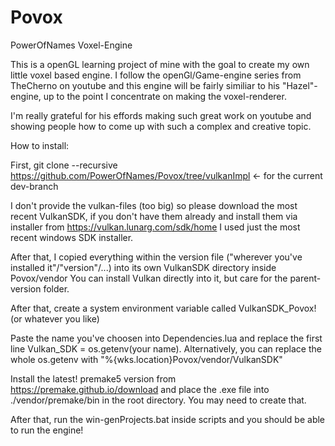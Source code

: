 # Povox
PowerOfNames Voxel-Engine

This is a openGL learning project of mine with the goal to create my own little voxel based engine.
I follow the openGl/Game-engine series from TheCherno on youtube and this engine will be fairly similiar to his "Hazel"-engine, up to the point I concentrate on making the voxel-renderer.

I'm really grateful for his effords making such great work on youtube and showing people how to come up with such a complex and creative topic.



How to install:

First, git clone --recursive https://github.com/PowerOfNames/Povox/tree/vulkanImpl <- for the current dev-branch

I don't provide the vulkan-files (too big) so please download the most recent VulkanSDK, if you don't have them already and install them via installer from https://vulkan.lunarg.com/sdk/home
I used just the most recent windows SDK installer.

After that, I copied everything within the version file ("wherever you've installed it"/"version"/...) into its own VulkanSDK directory inside Povox/vendor
You can install Vulkan directly into it, but care for the parent-version folder.

After that, create a system environment variable called VulkanSDK_Povox! (or whatever you like)

Paste the name you've choosen into Dependencies.lua and replace the first line Vulkan_SDK = os.getenv(your name).
Alternatively, you can replace the whole os.getenv with "%{wks.location}Povox/vendor/VulkanSDK"


Install the latest! premake5 version from https://premake.github.io/download and place the .exe file into ./vendor/premake/bin in the root directory.
You may need to create that.


After that, run the win-genProjects.bat inside scripts and you should be able to run the engine!